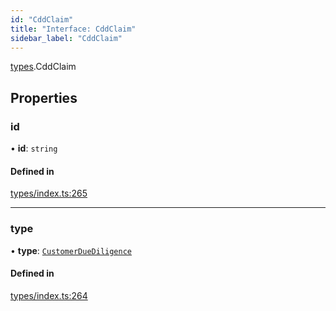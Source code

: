 ```yaml
---
id: "CddClaim"
title: "Interface: CddClaim"
sidebar_label: "CddClaim"
---
```


[types](../../../modules/Types/Types.md).CddClaim

## Properties

### id

• **id**: `string`

#### Defined in

[types/index.ts:265](https://github.com/PolymeshAssociation/polymesh-sdk/blob/daafaa68f/src/types/index.ts#L265)

___

### type

• **type**: [`CustomerDueDiligence`](../../../enums/Types/ClaimType/ClaimType.md#customerduediligence)

#### Defined in

[types/index.ts:264](https://github.com/PolymeshAssociation/polymesh-sdk/blob/daafaa68f/src/types/index.ts#L264)
